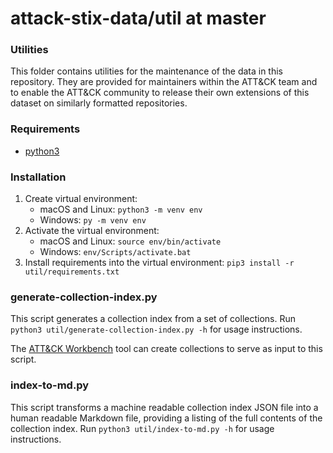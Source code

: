 # attack-stix-data/util at master

### Utilities

This folder contains utilities for the maintenance of the data in this repository. They are provided for maintainers within the ATT\&CK team and to enable the ATT\&CK community to release their own extensions of this dataset on similarly formatted repositories.

### Requirements

* [python3](https://www.python.org)

### Installation

1. Create virtual environment:
   * macOS and Linux: `python3 -m venv env`
   * Windows: `py -m venv env`
2. Activate the virtual environment:
   * macOS and Linux: `source env/bin/activate`
   * Windows: `env/Scripts/activate.bat`
3. Install requirements into the virtual environment: `pip3 install -r util/requirements.txt`

### generate-collection-index.py

This script generates a collection index from a set of collections. Run `python3 util/generate-collection-index.py -h` for usage instructions.

The [ATT\&CK Workbench](https://github.com/center-for-threat-informed-defense/attack-workbench-frontend) tool can create collections to serve as input to this script.

### index-to-md.py

This script transforms a machine readable collection index JSON file into a human readable Markdown file, providing a listing of the full contents of the collection index. Run `python3 util/index-to-md.py -h` for usage instructions.
